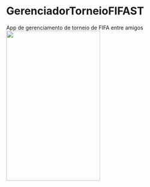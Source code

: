 # GerenciadorTorneioFIFAST
 App de gerenciamento de torneio de FIFA entre amigos
 <br>
 <img height="400" width="250" src="https://i.ibb.co/2cvvjSp/Screenshot-1643861353.png">
